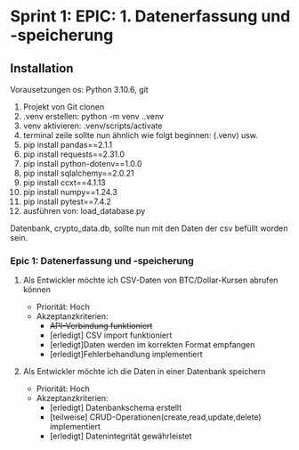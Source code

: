 
# Sprint 1: EPIC: 1. Datenerfassung und -speicherung 

## Installation
Vorausetzungen os: Python 3.10.6, git

1. Projekt von Git clonen
2. .venv erstellen: python -m venv .\.venv   
3. venv aktivieren: .venv/scripts/activate   
4. terminal zeile sollte nun ähnlich wie folgt beginnen: (.venv) usw.
5. pip install pandas==2.1.1
6. pip install requests==2.31.0
7. pip install python-dotenv==1.0.0
8. pip install sqlalchemy==2.0.21
9. pip install ccxt==4.1.13
10. pip install numpy==1.24.3
11. pip install pytest==7.4.2
12. ausführen von: load_database.py

Datenbank, crypto_data.db, sollte nun mit den Daten der csv befüllt worden sein.

### Epic 1: Datenerfassung und -speicherung
1. Als Entwickler möchte ich CSV-Daten von BTC/Dollar-Kursen abrufen können
   - Priorität: Hoch
   - Akzeptanzkriterien:
     * ~~API-Verbindung funktioniert~~
     * [erledigt] CSV import funktioniert
     * [erledigt]Daten werden im korrekten Format empfangen
     * [erledigt]Fehlerbehandlung implementiert

2. Als Entwickler möchte ich die Daten in einer Datenbank speichern
   - Priorität: Hoch
   - Akzeptanzkriterien:
     * [erledigt] Datenbankschema erstellt
     * [teilweise] CRUD-Operationen(create,read,update,delete) implementiert
     * [erledigt] Datenintegrität gewährleistet

    